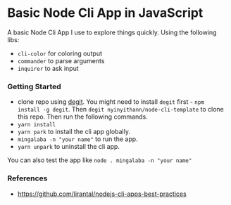 # Basic Node Cli App in JavaScript

A basic Node Cli App I use to explore things quickly. Using the following libs:
- `cli-color` for coloring output
- `commander` to parse arguments
- `inquirer` to ask input 

### Getting Started

- clone repo using [degit](https://github.com/Rich-Harris/degit). You might need to install `degit` first - `npm install -g degit`. Then `degit nyinyithann/node-cli-template` to clone this repo. Then run the following commands.
- `yarn install` 
- `yarn park` to install the cli app globally.
- `mingalaba -n "your name"` to run the app.
- `yarn unpark` to uninstall the cli app.

You can also test the app like `node . mingalaba -n "your name"`


### References
- https://github.com/lirantal/nodejs-cli-apps-best-practices